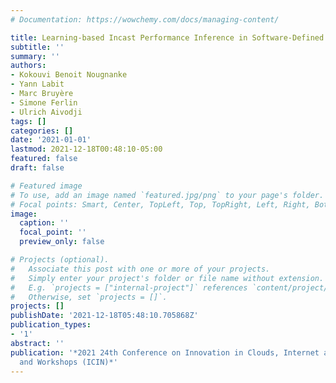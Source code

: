 ```yaml
---
# Documentation: https://wowchemy.com/docs/managing-content/

title: Learning-based Incast Performance Inference in Software-Defined Data Centers
subtitle: ''
summary: ''
authors:
- Kokouvi Benoit Nougnanke
- Yann Labit
- Marc Bruyère
- Simone Ferlin
- Ulrich Aivodji
tags: []
categories: []
date: '2021-01-01'
lastmod: 2021-12-18T00:48:10-05:00
featured: false
draft: false

# Featured image
# To use, add an image named `featured.jpg/png` to your page's folder.
# Focal points: Smart, Center, TopLeft, Top, TopRight, Left, Right, BottomLeft, Bottom, BottomRight.
image:
  caption: ''
  focal_point: ''
  preview_only: false

# Projects (optional).
#   Associate this post with one or more of your projects.
#   Simply enter your project's folder or file name without extension.
#   E.g. `projects = ["internal-project"]` references `content/project/deep-learning/index.md`.
#   Otherwise, set `projects = []`.
projects: []
publishDate: '2021-12-18T05:48:10.705868Z'
publication_types:
- '1'
abstract: ''
publication: '*2021 24th Conference on Innovation in Clouds, Internet and Networks
  and Workshops (ICIN)*'
---
```

